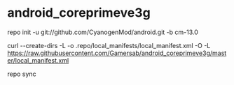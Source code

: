 # android_coreprimeve3g

repo init -u git://github.com/CyanogenMod/android.git -b cm-13.0

curl --create-dirs -L -o .repo/local_manifests/local_manifest.xml -O -L https://raw.githubusercontent.com/Gamersab/android_coreprimeve3g/master/local_manifest.xml


repo sync
